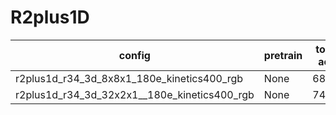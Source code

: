 # R2plus1D
config | pretrain | top1 acc| top5 acc | gpu_mem(M) | iter time(s) | ckpt | log
-|-|-|-|-|-|- | -
r2plus1d_r34_3d_8x8x1_180e_kinetics400_rgb | None |68.68|88.36|5014|0.68|[ckpt]()| [log]()
r2plus1d_r34_3d_32x2x1__180e_kinetics400_rgb|None|74.60|91.59|9003|1.23| [ckpt]() | [log]()
